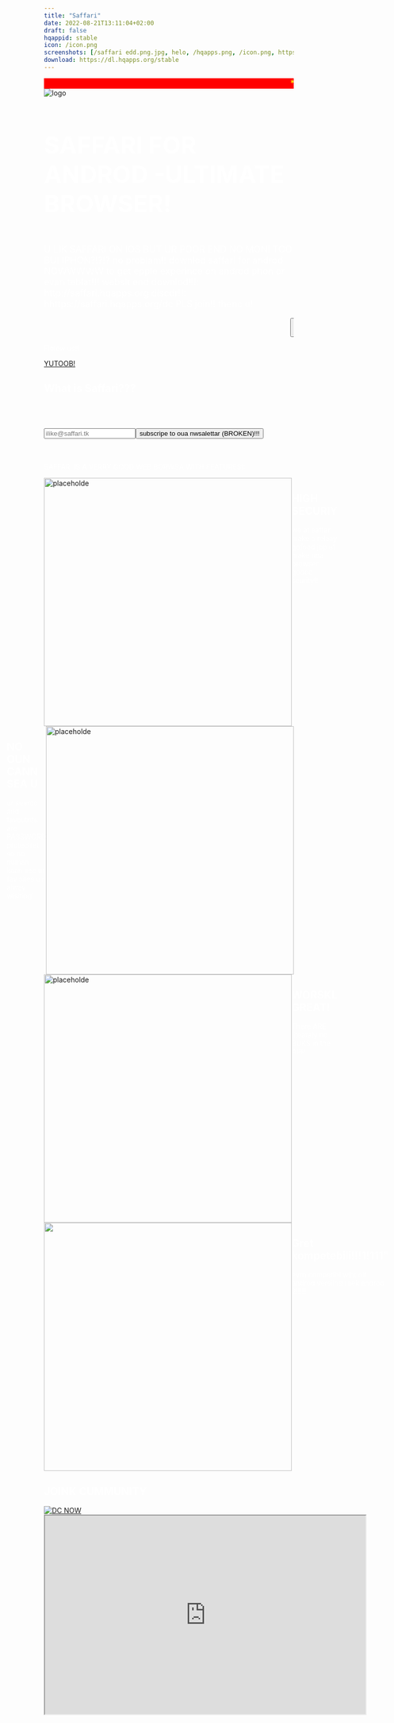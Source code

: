 ```yaml
---
title: "Saffari"
date: 2022-08-21T13:11:04+02:00
draft: false
hqappid: stable
icon: /icon.png
screenshots: [/saffari edd.png.jpg, helo, /hqapps.png, /icon.png, https://saffari.hqapps.org/pw.png, https://saffari.hqapps.org/favs.png, https://saffari.hqapps.org/buk.PNG, https://saffari.hqapps.org/20220825_172054.jpeg, https://saffari.hqapps.org/joinn.png]
download: https://dl.hqapps.org/stable
---
```

<link
  rel="stylesheet"
  href="https://unpkg.com/98.css"
>
<style>
  section {
      display: flex;
      flex-direction: row;
    }
    .other {
      flex-direction: row-reverse;
    }
    h1 {
      color: white;
      font-size: 3rem;
    }
    h2 {
      color:white;

    }
    p {
      color: white;
    }
    .red {
      background-color: red;
      color: yellow;
      font-size: large;
      position: sticky;
      top: 0;
      font-family: 'Anton', sans-serif;
    }
  </style>
  <a href="https://saffari.hqapps.org/dl.html"><marquee class="red">*** DOWNLOAD SAFFARI TODAY - CLICK HERE - DOWNLOAD SAFFARI TODAY - CLICK HERE - DOWNLOAD SAFFARI TODAY - CLICK HERE - DOWNLOAD SAFFARI TODAY - CLICK HERE ***</marquee></a>

  </section>
    <img src="https://saffari.hqapps.org/icon.png" alt="logo">
    <h1>SAFFARI FOR ANDROD -ULTIMATE BROWSER!</h1>
    <img src="https://api.netlify.com/api/v1/badges/527a8327-361f-41e4-9dc6-397c9b3823bc/deploy-status" alt="">
    <p style="font-size: 1.15rem">U LIK SAFFARI ON IOS BUT UR POOR END NO MONI TOO BUI IPHON?!?!? no problam!! downlod saffari for androd NOWWWWW to get epple experince on androd phon or evan teblat!!!
websit end downlod!!!: http://saffari.hqapps.org
discdr!!: hhttps://saffari.hqapps.org/dc
PLS join!!
thenc u!</p>
    <a href="https://saffari.hqapps.org/dl.html"><marquee><button style="font-size: 2em; font-family: 'Anton', sans-serif;">FREE DOWNLOAD</button><button style="font-size: 2em;">FREE DOWNLOAD</button><button style="font-size: 2em;">FREE DOWNLOAD</button><button style="font-size: 2em;">FREE DOWNLOAD</button></marquee></a>
    <p>Flolow us!!</p>
    <a href="https://www.youtube.com/channel/UCqYOLZYAZCqDjNnNuvpcGIw">YUTOOB!</a>
    <h2>What is Saffari???</h2>
    <h1 style="top:80px"><form method="post" name="newsletter"><input type="hidden" name="form-name" value="newsletter"><input type="email" placeholder="ilike@saffari.tk" name="email"><button type="submit">subscripe to oua nwsalettar (BROKEN)!!!</button></form></h1>
    <p>SAFFARI IS A VERRY GOOD WEB BORWSA WITH FEATURES!:</p>
    <section>
      <img src="https://saffari.hqapps.org/pw.png" height="500" width="500" alt="placeholde">
      <div>
        <h2>HIGH SECURIY </h2>
        <p>we at saffari make a relaay gofood jop at make uoa browser goood scurity!!</p>
      </div>
    </section>
    <section class="other">
      <img src="https://saffari.hqapps.org/favs.png" height="500" width="500" alt="placeholde">
      <div>
        <h2>NO OUN CANN SEA U</h2>
        <p>ur searcc and favoutrits are PASSWORD protectret so no human kaan see ur fav sites u r alway wisiting!</p>
      </div>
    </section>
    <section>
      <img src="https://saffari.hqapps.org/buk.PNG" height="500" width="500" alt="placeholde">
      <div>
        <h2>WORSKL GREAT!</h2>
        <p>There ARE litearaly no BUKS in the APP</p>
      </div>
    </section>
    <section>
      <img src="https://saffari.hqapps.org/20220825_172054.jpeg" height="500" width="500" alt="">
      <div>
        <h2>Gret kompetebili!!!1!111"</h2>
        <p>evrn competibl wiht olt androd versiins!! liek androd 2!!!!!        </p>
      </div>
    </section>
    <h2>JOINK CUMMUNITY</h2>
    <a href="/dc"><img src="https://saffari.hqapps.org/joinn.png" alt="DC NOW"></a>
    <iframe src="https://webchat.oftc.net/?nick=ilovesaffari.&amp;channels=saffari&amp;uio=MTE9MTc0b3" width="647" height="400"></iframe>
